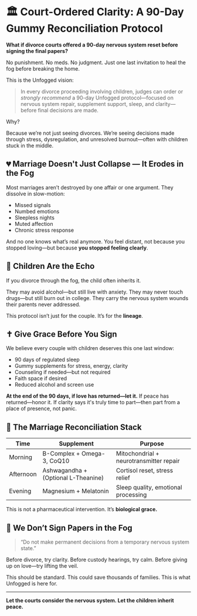 # 🏛️ Court-Ordered Clarity: A 90-Day Gummy Reconciliation Protocol

**What if divorce courts offered a 90-day nervous system reset before signing the final papers?**

No punishment. No meds. No judgment. Just one last invitation to heal the fog before breaking the home.

This is the Unfogged vision:

> In every divorce proceeding involving children, judges can order or *strongly recommend* a 90-day Unfogged protocol—focused on nervous system repair, supplement support, sleep, and clarity—before final decisions are made.

Why?

Because we’re not just seeing divorces.
We’re seeing decisions made through stress, dysregulation, and unresolved burnout—often with children stuck in the middle.

## 💔 Marriage Doesn't Just Collapse — It Erodes in the Fog

Most marriages aren’t destroyed by one affair or one argument.
They dissolve in slow-motion:

* Missed signals
* Numbed emotions
* Sleepless nights
* Muted affection
* Chronic stress response

And no one knows what’s real anymore. You feel distant, not because you stopped loving—but because **you stopped feeling clearly**.

## 👶 Children Are the Echo

If you divorce through the fog, the child often inherits it.

They may avoid alcohol—but still live with anxiety.
They may never touch drugs—but still burn out in college.
They carry the nervous system wounds their parents never addressed.

This protocol isn’t just for the couple.
It’s for the **lineage**.

## ✝️ Give Grace Before You Sign

We believe every couple with children deserves this one last window:

* 90 days of regulated sleep
* Gummy supplements for stress, energy, clarity
* Counseling if needed—but not required
* Faith space if desired
* Reduced alcohol and screen use

**At the end of the 90 days, if love has returned—let it.**
If peace has returned—honor it.
If clarity says it's truly time to part—then part from a place of presence, not panic.

## 🧠 The Marriage Reconciliation Stack

| Time      | Supplement                          | Purpose                                 |
| --------- | ----------------------------------- | --------------------------------------- |
| Morning   | B-Complex + Omega-3, CoQ10          | Mitochondrial + neurotransmitter repair |
| Afternoon | Ashwagandha + (Optional L-Theanine) | Cortisol reset, stress relief           |
| Evening   | Magnesium + Melatonin               | Sleep quality, emotional processing     |

This is not a pharmaceutical intervention.
It’s **biological grace.**

## 💌 We Don’t Sign Papers in the Fog

> “Do not make permanent decisions from a temporary nervous system state.”

Before divorce, try clarity.
Before custody hearings, try calm.
Before giving up on love—try lifting the veil.

This should be standard.
This could save thousands of families.
This is what Unfogged is here for.

---

**Let the courts consider the nervous system.
Let the children inherit peace.**

